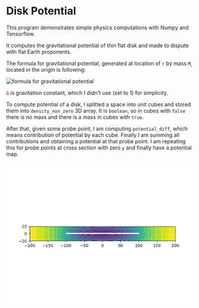 # Disk Potential

This program demonstrates simple physics computations with Numpy and Tensorflow.

It computes the gravitational potential of thin flat disk and made to dispute with flat 
Earth proponents.

The formula for gravitational potential, generated at location of `r` by mass `M`, located in the origin is following:

![formula for gravitational potential](https://wikimedia.org/api/rest_v1/media/math/render/svg/827549d0dfa4d87471e20fa3a436e0119cf5db99)

`G` is gravitation constant, which I didn't use (set to 1) for simplicity.

To compute potential of a disk, I splitted a space into unit cubes and stored them into `density_non_zero`
3D array. It is `boolean`, so in cubes with `false` there is no mass and there is a mass in cubes
with `true`.

After that, given some probe point, I am computing `potential_diff`, which means contribution of potential 
by each cube. Finally I am summing all contributions and obtaining a potential at that probe point. I am repeating 
this for probe points at cross section with zero `y` and finally have a potential map.

![potential map](potential_sample.png)

